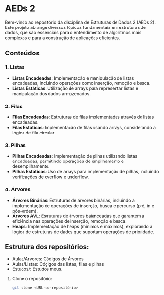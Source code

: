 # AEDs 2

Bem-vindo ao repositório da disciplina de Estruturas de Dados 2 (AEDs 2). Este projeto abrange diversos tópicos fundamentais em estruturas de dados, que são essenciais para o entendimento de algoritmos mais complexos e para a construção de aplicações eficientes.

## Conteúdos

### 1. Listas
- **Listas Encadeadas**: Implementação e manipulação de listas encadeadas, incluindo operações como inserção, remoção e busca.
- **Listas Estáticas**: Utilização de arrays para representar listas e manipulação dos dados armazenados.

### 2. Filas
- **Filas Encadeadas**: Estruturas de filas implementadas através de listas encadeadas.
- **Filas Estáticas**: Implementação de filas usando arrays, considerando a lógica de fila circular.

### 3. Pilhas
- **Pilhas Encadeadas**: Implementação de pilhas utilizando listas encadeadas, permitindo operações de empilhamento e desempilhamento.
- **Pilhas Estáticas**: Uso de arrays para implementação de pilhas, incluindo verificações de overflow e underflow.

### 4. Árvores
- **Árvores Binárias**: Estruturas de árvores binárias, incluindo a implementação de operações de inserção, busca e percurso (pré, in e pós-ordem).
- **Árvores AVL**: Estruturas de árvores balanceadas que garantem a eficiência nas operações de inserção, remoção e busca.
- **Heaps**: Implementação de heaps (mínimos e máximos), explorando a lógica de estruturas de dados que suportam operações de prioridade.

## Estrutura dos repositórios:
- Aulas/Arvores: Códigos de Árvores
- Aulas/Listas: Cógigos das listas, filas e pilhas 
- Estudos/: Estudos meus.
  
1. Clone o repositório:
   ```bash
   git clone <URL-do-repositório>
